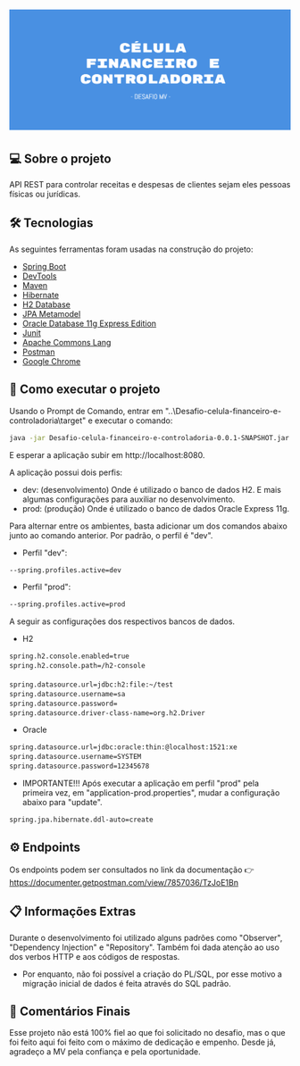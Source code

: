 <h1 align="center">
    <img alt="Desafio Financeiro e Controladoria" title="#Desafio Financeiro e Controladoria" src="banner.png" />
</h1>

## 💻 Sobre o projeto
API REST para controlar receitas e despesas de clientes sejam eles pessoas físicas ou jurídicas.

## 🛠 Tecnologias

As seguintes ferramentas foram usadas na construção do projeto:

- <a href="https://spring.io/projects/spring-boot">Spring Boot</a>
- <a href="https://docs.spring.io/spring-boot/docs/current/reference/html/using-spring-boot.html#using-boot-devtools">DevTools</a>
- <a href="https://maven.apache.org">Maven</a>
- <a href="https://hibernate.org">Hibernate</a>
- <a href="https://www.h2database.com/html/main.html">H2 Database</a>
- <a href="https://docs.jboss.org/hibernate/orm/5.4/topical/html_single/metamodelgen/MetamodelGenerator.html">JPA Metamodel</a>
- <a href="https://www.oracle.com/index.html">Oracle Database 11g Express Edition</a>
- <a href="https://junit.org/junit5/">Junit</a>
- <a href="https://commons.apache.org/proper/commons-lang/">Apache Commons Lang</a>
- <a href="https://junit.org/junit5/">Postman</a>
- <a href="https://www.google.com/intl/pt-BR/chrome/">Google Chrome</a>


## 🚀 Como executar o projeto

Usando o Prompt de Comando, entrar em "..\Desafio-celula-financeiro-e-controladoria\target" e executar o comando:

```bash
java -jar Desafio-celula-financeiro-e-controladoria-0.0.1-SNAPSHOT.jar
```
E esperar a aplicação subir em http://localhost:8080.

A aplicação possui dois perfis:
- dev: (desenvolvimento) Onde é utilizado o banco de dados H2. E mais algumas configurações para auxiliar no desenvolvimento.
- prod: (produção) Onde é utilizado o banco de dados Oracle Express 11g.

Para alternar entre os ambientes, basta adicionar um dos comandos abaixo junto ao comando anterior. Por padrão, o perfil é "dev".
- Perfil "dev":
```bash
--spring.profiles.active=dev
```

- Perfil "prod":
```bash
--spring.profiles.active=prod
```

A seguir as configurações dos respectivos bancos de dados.
- H2
```bash
spring.h2.console.enabled=true
spring.h2.console.path=/h2-console

spring.datasource.url=jdbc:h2:file:~/test
spring.datasource.username=sa
spring.datasource.password=
spring.datasource.driver-class-name=org.h2.Driver
```

- Oracle
```bash
spring.datasource.url=jdbc:oracle:thin:@localhost:1521:xe
spring.datasource.username=SYSTEM
spring.datasource.password=12345678
```

- IMPORTANTE!!!
Após executar a aplicação em perfil "prod" pela primeira vez, em "application-prod.properties", mudar a configuração abaixo para "update".
```bash
spring.jpa.hibernate.ddl-auto=create
```
## ⚙️ Endpoints

Os endpoints podem ser consultados no link da documentação :point_right: https://documenter.getpostman.com/view/7857036/TzJoE1Bn

## 📋 Informações Extras
Durante o desenvolvimento foi utilizado alguns padrões como "Observer", "Dependency Injection" e "Repository". 
Também foi dada atenção ao uso dos verbos HTTP e aos códigos de respostas.

- Por enquanto, não foi possível a criação do PL/SQL, por esse motivo a migração inicial de dados é feita através do SQL padrão.

## 🎁 Comentários Finais
Esse projeto não está 100% fiel ao que foi solicitado no desafio, mas o que foi feito aqui foi feito com o máximo de dedicação e empenho.
Desde já, agradeço a MV pela confiança e pela oportunidade.


